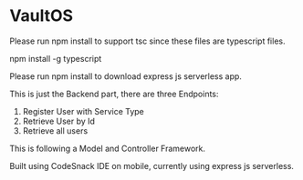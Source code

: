 # VaultOS

Please run npm install to support tsc since these files are typescript files.

npm install -g typescript

Please run npm install to download express js serverless app.

This is just the Backend part, there are three Endpoints:
1. Register User with Service Type
2. Retrieve User by Id
3. Retrieve all users

This is following a Model and Controller Framework.

Built using CodeSnack IDE on mobile, currently using express js serverless.
